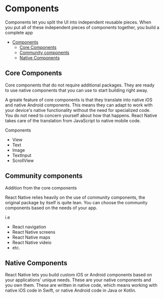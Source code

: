 # Components

Components let you split the UI into independent reusable pieces. When you put all of these independent pieces of components together, you build a complete app

- [Components](#components)
  - [Core Components](#core-components)
  - [Community components](#community-components)
  - [Native Components](#native-components)

## Core Components
Core components that do not require additional packages. They are ready to use native components that you can use to start building right away.

A greate feature of core components is that they translate into native iOS and native Android components. This means they can adapt to work with your device's native functionality without the need for specialized code. You do not need to concern yourself about how that happens. React Native takes care of the translation from JavaScript to native mobile code.

Components
- View
- Text
- Image
- TextInput
- ScrollView


## Community components
Addition from the core components

React Native relies heavily on the use of community components, the original package by itself is quite lean. You can choose the community components based on the needs of your app.

i.e
- React navigation
- React Native screens
- React Native maps
- React Native videio
- etc.

## Native Components
React Native lets you build custom iOS or Android components based on your applications' unique needs. These are your native components and you own them. These are written in native code, which means working with native iOS code in Swift, or native Android code in Java or Kotlin.